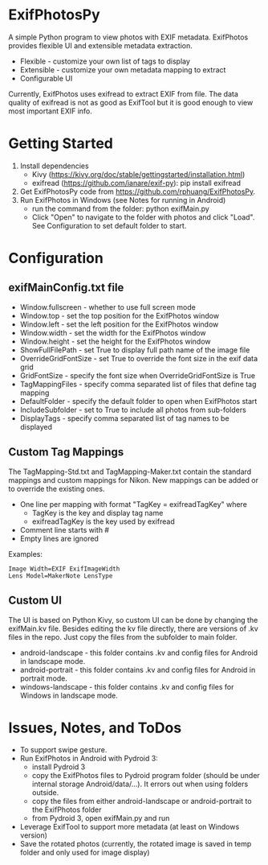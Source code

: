 # ExifPhotosPy
A simple Python program to view photos with EXIF metadata. ExifPhotos provides flexible UI and extensible metadata extraction.
* Flexible - customize your own list of tags to display
* Extensible - customize your own metadata mapping to extract
* Configurable UI

Currently, ExifPhotos uses exifread to extract EXIF from file. The data quality of exifread is not as good as ExifTool but it is good enough to view most important EXIF info.

# Getting Started
1. Install dependencies
	* Kivy (https://kivy.org/doc/stable/gettingstarted/installation.html)
    * exifread (https://github.com/ianare/exif-py): pip install exifread
2. Get ExifPhotosPy code from https://github.com/rphuang/ExifPhotosPy.
3. Run ExifPhotos in Windows (see Notes for running in Android)
    * run the command from the folder: python exifMain.py
    * Click "Open" to navigate to the folder with photos and click "Load". See Configuration to set default folder to start.

# Configuration

## exifMainConfig.txt file
* Window.fullscreen - whether to use full screen mode
* Window.top - set the top position for the ExifPhotos window
* Window.left - set the left position for the ExifPhotos window
* Window.width - set the width for the ExifPhotos window
* Window.height - set the height for the ExifPhotos window
* ShowFullFilePath - set True to display full path name of the image file
* OverrideGridFontSize - set True to override the font size in the exif data grid
* GridFontSize - specify the font size when OverrideGridFontSize is True
* TagMappingFiles - specify comma separated list of files that define tag mapping
* DefaultFolder - specify the default folder to open when ExifPhotos start 
* IncludeSubfolder - set to True to include all photos from sub-folders
* DisplayTags - specify comma separated list of tag names to be displayed

## Custom Tag Mappings
The TagMapping-Std.txt and TagMapping-Maker.txt contain the standard mappings and custom mappings for Nikon. New mappings can be added or to override the existing ones.
* One line per mapping with format "TagKey = exifreadTagKey" where
    * TagKey is the key and display tag name
    * exifreadTagKey is the key used by exifread
* Comment line starts with #
* Empty lines are ignored

Examples:
```
Image Width=EXIF ExifImageWidth
Lens Model=MakerNote LensType
```

## Custom UI
The UI is based on Python Kivy, so custom UI can be done by changing the exifMain.kv file. Besides editing the kv file directly, there are versions of .kv files in the repo. Just copy the files from the subfolder to main folder.
* android-landscape - this folder contains .kv and config files for Android in landscape mode.
* android-portrait - this folder contains .kv and config files for Android in portrait mode.
* windows-landscape - this folder contains .kv and config files for Windows in landscape mode.

# Issues, Notes, and ToDos
* To support swipe gesture.
* Run ExifPhotos in Android with Pydroid 3:
    * install Pydroid 3
    * copy the ExifPhotos files to Pydroid program folder (should be under internal storage Android/data/...). It errors out when using folders outside.
    * copy the files from either android-landscape or android-portrait to the ExifPhotos folder
    * from Pydroid 3, open exifMain.py and run
* Leverage ExifTool to support more metadata (at least on Windows version)
* Save the rotated photos (currently, the rotated image is saved in temp folder and only used for image display) 
 
